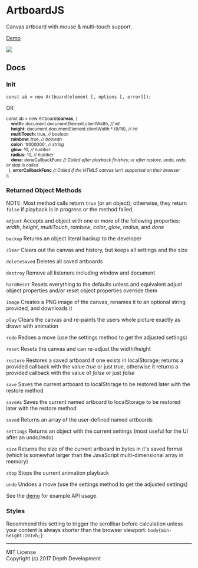 # ArtboardJS
<summary>Canvas artboard with mouse &#38; multi-touch support.</summary>

[Demo](http://codepen.io/depthdev/pen/XpxKPx)

<a href="http://depthdev.com/modules" target="_blank"><img src="http://cdn.depthdev.com/artboard-1.0.0-screenshot.png"></a>

## Docs

### Init
`const ab = new Artboard(element [, options [, error]]);`  

OR  

<sub>const	ab = new Artboard(**canvas**, {  
&#160;&#160;&#160;&#160;**width:** document.documentElement.clientWidth, *// int*  
&#160;&#160;&#160;&#160;**height:** document.documentElement.clientWidth * (9/16), *// int*  
&#160;&#160;&#160;&#160;**multiTouch:** true, *// boolean*  
&#160;&#160;&#160;&#160;**rainbow:** true, *// boolean*  
&#160;&#160;&#160;&#160;**color:** '#000000', *// string*  
&#160;&#160;&#160;&#160;**glow:** 10, *// number*  
&#160;&#160;&#160;&#160;**radius:** 10, *// number*  
&#160;&#160;&#160;&#160;**done:** doneCallbackFunc *// Called after playback finishes; or after restore, undo, redo, or stop is called*  
&#160;&#160;}, **errorCallbackFunc**  *// Called if the HTML5 canvas isn't supported on their browser*  
);</sub>

### Returned Object Methods
NOTE: Most method calls return `true` (or an object); otherwise, they return `false` if playback is in progress or the method failed.

`adjust` Accepts and object with one or more of the following properties: *width*, *height*, *multiTouch*, *rainbow*, *color*, *glow*, *radius*, and *done*  

`backup` Returns an object literal backup to the developer  

`clear` Clears out the canvas and history, but keeps all settings and the size  

`deleteSaved` Deletes all saved artboards  

`destroy` Remove all listeners including window and document  

`hardReset` Resets everything to the defaults unless and equivalent adjust object properties and/or reset object properties override them  

`image` Creates a PNG image of the canvas, renames it to an optional string provided, and downloads it  

`play` Clears the canvas and re-paints the users whole picture exactly as drawn with animation  

`redo` Redoes a move (use the settings method to get the adjusted settings)  

`reset` Resets the canvas and can re-adjust the width/height  

`restore` Restores a saved artboard if one exists in localStorage; returns a provided callback with the value *true* or just *true*, otherwise it returns a provided callback with the value of *false* or just *false*  

`save` Saves the current artboard to localStorage to be restored later with the restore method  

`saveAs` Saves the current named artboard to localStorage to be restored later with the restore method  

`saved` Returns an array of the user-defined named artboards  

`settings` Returns an object with the current settings (most useful for the UI after an undo/redo)

`size` Returns the size of the current artboard in bytes in it's saved format (which is somewhat larger than the JavaScript multi-dimensional array in memory)  

`stop` Stops the current animation playback  

`undo` Undoes a move (use the settings method to get the adjusted settings)  

See the [demo](http://codepen.io/depthdev/pen/XpxKPx) for example API usage.

### Styles
Recommend this setting to trigger the scrollbar before calculation unless your content is always shorter than the browser viewport: `body{min-height:101vh;}`

---

MIT License  
Copyright (c) 2017 Depth Development
